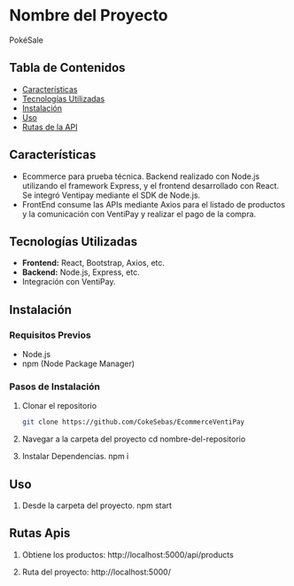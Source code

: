 # Nombre del Proyecto

PokéSale

## Tabla de Contenidos
- [Características](#características)
- [Tecnologías Utilizadas](#tecnologías-utilizadas)
- [Instalación](#instalación)
- [Uso](#uso)
- [Rutas de la API](#rutas-de-la-api)

## Características
- Ecommerce para prueba técnica. Backend realizado con Node.js utilizando el framework Express, y el frontend desarrollado con React. Se integró Ventipay mediante el SDK de Node.js.
- FrontEnd consume las APIs mediante Axios para el listado de productos y la comunicación con VentiPay y realizar el pago de la compra.

## Tecnologías Utilizadas
- **Frontend:** React, Bootstrap, Axios, etc.
- **Backend:** Node.js, Express, etc.
- Integración con VentiPay.

## Instalación

### Requisitos Previos
- Node.js
- npm (Node Package Manager)

### Pasos de Instalación

1. Clonar el repositorio
   ```bash
   git clone https://github.com/CokeSebas/EcommerceVentiPay

2. Navegar a la carpeta del proyecto
    cd nombre-del-repositorio

3. Instalar Dependencias.
    npm i

## Uso

1. Desde la carpeta del proyecto.
    npm start

## Rutas Apis

1. Obtiene los productos: http://localhost:5000/api/products

2. Ruta del proyecto: http://localhost:5000/